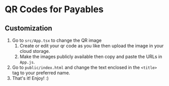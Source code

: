 # QR Codes for Payables

## Customization

1. Go to `src/App.tsx` to change the QR image
   1. Create or edit your qr code as you like then upload the image in your cloud storage.
   2. Make the images publicly available then copy and paste the URLs in `App.js`.
2. Go to `public/index.html` and change the text enclosed in the `<title>` tag to your preferred name.
3. That's it! Enjoy! :)